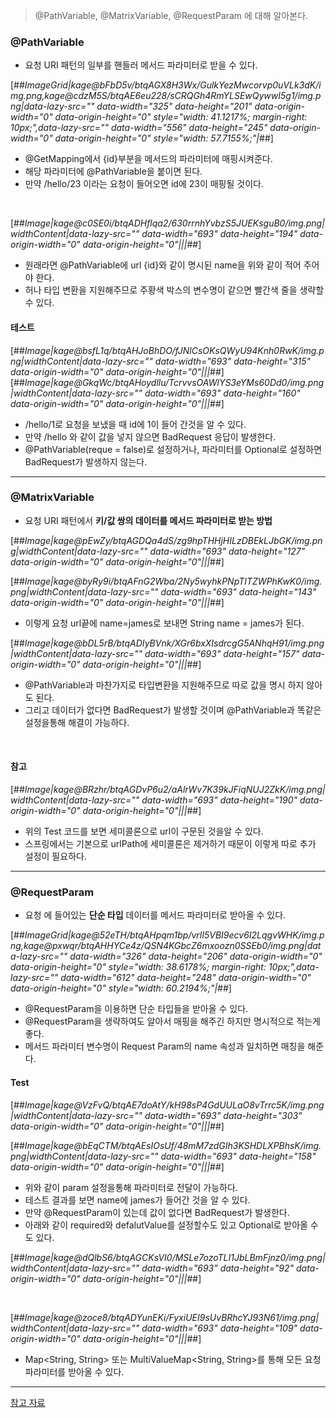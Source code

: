 > @PathVariable, @MatrixVariable, @RequestParam 에 대해 알아본다.

### @PathVariable
- 요청 URI 패턴의 일부를 핸들러 메서드 파라미터로 받을 수 있다.

[##_ImageGrid|kage@bFbD5v/btqAGX8H3Wx/GulkYezMwcorvp0uVLk3dK/img.png,kage@cdzM5S/btqAE6eu228/sCRQGh4RmYLSEwQywwI5g1/img.png|data-lazy-src="" data-width="325" data-height="201" data-origin-width="0" data-origin-height="0" style="width: 41.1217%; margin-right: 10px;",data-lazy-src="" data-width="556" data-height="245" data-origin-width="0" data-origin-height="0" style="width: 57.7155%;"|_##]
- @GetMapping에서 {id}부분을 메서드의 파라미터에 매핑시켜준다.
- 해당 파라미터에 @PathVariable을 붙이면 된다.
- 만약 /hello/23 이라는 요청이 들어오면 id에 23이 매핑될 것이다.

<br>

[##_Image|kage@c0SE0i/btqADHflqa2/630rrnhYvbzS5JUEKsguB0/img.png|widthContent|data-lazy-src="" data-width="693" data-height="194" data-origin-width="0" data-origin-height="0"|||_##]

- 원래라면 @PathVariable에 url {id}와 같이 명시된 name을 위와 같이 적어 주어야 한다.
- 허나 타입 변환을 지원해주므로 주황색 박스의 변수명이 같으면 빨간색 줄을 생략할 수 있다.

#### 테스트

[##_Image|kage@bsfL1q/btqAHJoBhDO/fJNlCsOKsQWyU94Knh0RwK/img.png|widthContent|data-lazy-src="" data-width="693" data-height="315" data-origin-width="0" data-origin-height="0"|||_##][##_Image|kage@GkqWc/btqAHoydllu/TcrvvsOAWlYS3eYMs60Dd0/img.png|widthContent|data-lazy-src="" data-width="693" data-height="160" data-origin-width="0" data-origin-height="0"|||_##]

- /hello/1로 요청을 보냈을 때 id에 1이 들어 간것을 알 수 있다.
- 만약 /hello 와 같이 값을 넣지 않으면 BadRequest 응답이 발생한다.
- @PathVariable(reque = false)로 설정하거나, 파라미터를 Optional로 설정하면 BadRequest가 발생하지 않는다.

---

### @MatrixVariable

- 요청 URI 패턴에서 **키/값 쌍의 데이터를 메서드 파라미터로 받는 방법**

[##_Image|kage@pEwZy/btqAGDQa4dS/zg9hpTHHjHILzDBEkLJbGK/img.png|widthContent|data-lazy-src="" data-width="693" data-height="127" data-origin-width="0" data-origin-height="0"|||_##]

[##_Image|kage@byRy9i/btqAFnG2Wba/2Ny5wyhkPNpTITZWPhKwK0/img.png|widthContent|data-lazy-src="" data-width="693" data-height="143" data-origin-width="0" data-origin-height="0"|||_##]
- 이렇게 요청 url끝에 name=james로 보내면 String name = james가 된다.

[##_Image|kage@bDL5rB/btqADIyBVnk/XGr6bxXIsdrcgG5ANhqH91/img.png|widthContent|data-lazy-src="" data-width="693" data-height="157" data-origin-width="0" data-origin-height="0"|||_##]
- @PathVariable과 마찬가지로 타입변환을 지원해주므로 따로 값을 명시 하지 않아도 된다.
- 그리고 데이터가 없다면 BadRequest가 발생할 것이며 @PathVariable과 똑같은 설정을통해 해결이 가능하다.

​
#### 참고
[##_Image|kage@BRzhr/btqAGDvP6u2/aAlrWv7K39kJFiqNUJ2ZkK/img.png|widthContent|data-lazy-src="" data-width="693" data-height="190" data-origin-width="0" data-origin-height="0"|||_##]
- 위의 Test 코드를 보면 세미콜론으로 url이 구문된 것을알 수 있다.
- 스프링에서는 기본으로 urlPath에 세미콜론은 제거하기 때문이 이렇게 따로 추가 설정이 필요하다.

---

### @RequestParam
- 요청 에 들어있는 **단순 타입** 데이터를 메서드 파라미터로 받아올 수 있다.

[##_ImageGrid|kage@52eTH/btqAHpqm1bp/vrlI5VBI9ecv6I2LqgvWHK/img.png,kage@pxwqr/btqAHHYCe4z/QSN4KGbcZ6mxoozn0SSEb0/img.png|data-lazy-src="" data-width="326" data-height="206" data-origin-width="0" data-origin-height="0" style="width: 38.6178%; margin-right: 10px;",data-lazy-src="" data-width="612" data-height="248" data-origin-width="0" data-origin-height="0" style="width: 60.2194%;"|_##]
- @RequestParam을 이용하면 단순 타입들을 받아올 수 있다.
- @RequestParam을 생략하여도 알아서 매핑을 해주긴 하지만 명시적으로 적는게 좋다.
- 메서드 파라미터 변수명이 Request Param의 name 속성과 일치하면 매칭을 해준다.


#### Test
[##_Image|kage@VzFvQ/btqAE7doAtY/kH98sP4GdUULaO8vTrrc5K/img.png|widthContent|data-lazy-src="" data-width="693" data-height="303" data-origin-width="0" data-origin-height="0"|||_##]

[##_Image|kage@bEqCTM/btqAEsIOsUf/48mM7zdGIh3KSHDLXPBhsK/img.png|widthContent|data-lazy-src="" data-width="693" data-height="158" data-origin-width="0" data-origin-height="0"|||_##]

- 위와 같이 param 설정을통해 파라미터로 전달이 가능하다.
- 테스트 결과를 보면 name에 james가 들어간 것을 알 수 있다.
- 만약 @RequestParam이 있는데 값이 없다면 BadRequest가 발생한다.
- 아래와 같이 required와 defalutValue를 설정할수도 있고 Optional로 받아올 수도 있다.

[##_Image|kage@dQlbS6/btqAGCKsVI0/MSLe7ozoTLI1JbLBmFjnz0/img.png|widthContent|data-lazy-src="" data-width="693" data-height="92" data-origin-width="0" data-origin-height="0"|||_##]

<br>

[##_Image|kage@zoce8/btqADYunEKi/FyxiUEI9sUvBRhcYJ93N61/img.png|widthContent|data-lazy-src="" data-width="693" data-height="109" data-origin-width="0" data-origin-height="0"|||_##]

-  Map<String, String> 또는 MultiValueMap<String, String>를 통해 모든 요청 파라미터를 받아올 수 있다.

---

[참고 자료](https://www.inflearn.com/course/%EC%9B%B9-mvc)
